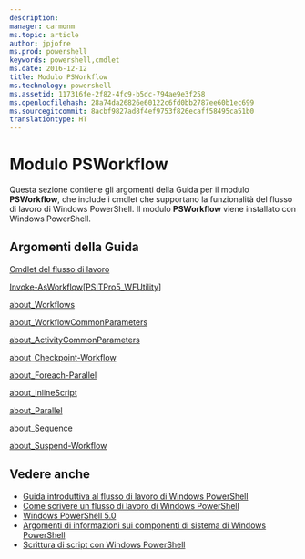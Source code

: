 ```yaml
---
description: 
manager: carmonm
ms.topic: article
author: jpjofre
ms.prod: powershell
keywords: powershell,cmdlet
ms.date: 2016-12-12
title: Modulo PSWorkflow
ms.technology: powershell
ms.assetid: 117316fe-2f82-4fc9-b5dc-794ae9e3f258
ms.openlocfilehash: 28a74da26826e60122c6fd0bb2787ee60b1ec699
ms.sourcegitcommit: 8acbf9827ad8f4ef9753f826ecaff58495ca51b0
translationtype: HT
---
```

# <a name="psworkflow-module"></a>Modulo PSWorkflow
Questa sezione contiene gli argomenti della Guida per il modulo **PSWorkflow**, che include i cmdlet che supportano la funzionalità del flusso di lavoro di Windows PowerShell. Il modulo **PSWorkflow** viene installato con Windows PowerShell.

## <a name="help-topics"></a>Argomenti della Guida
[Cmdlet del flusso di lavoro](http://go.microsoft.com/fwlink/?LinkID=245865)

[Invoke-AsWorkflow[PSITPro5_WFUtility]](https://technet.microsoft.com/en-us/library/a5a32019-0d68-4041-935f-1b1cacaf6d3d)

[about_Workflows](https://technet.microsoft.com/en-us/library/f2897bdd-1b9d-4679-8b19-09840bd40a22)

[about_WorkflowCommonParameters](https://technet.microsoft.com/en-us/library/119f968e-618e-439c-b76c-cdd17e6df27c)

[about_ActivityCommonParameters](https://technet.microsoft.com/en-us/library/8ca60664-37c6-4257-a723-e3c41dd10122)

[about_Checkpoint-Workflow](https://technet.microsoft.com/en-us/library/3a309488-1e7a-4807-b83b-dedbeac3ee1c)

[about_Foreach-Parallel](https://technet.microsoft.com/en-us/library/35704780-dde8-4f5f-9319-5b982148bba7)

[about_InlineScript](https://technet.microsoft.com/en-us/library/f88ed5a9-02d6-4bf0-a031-61198e1e7291)

[about_Parallel](https://technet.microsoft.com/en-us/library/104559a8-e89a-49f5-8c08-e5bf72768cbf)

[about_Sequence](https://technet.microsoft.com/en-us/library/bda3f81a-be8a-43be-b0df-12bb7e193b9b)

[about_Suspend-Workflow](https://technet.microsoft.com/en-us/library/be2ded75-1eca-493e-96c1-758f92b5f199)

## <a name="see-also"></a>Vedere anche
- [Guida introduttiva al flusso di lavoro di Windows PowerShell](http://go.microsoft.com/fwlink/?LinkID=252592)
- [Come scrivere un flusso di lavoro di Windows PowerShell](https://technet.microsoft.com/en-us/library/2551ceed-836f-4275-9fc0-ea68446d6a35)
- [Windows PowerShell 5.0](../core-modules/Windows-PowerShell-5.0.md)
- [Argomenti di informazioni sui componenti di sistema di Windows PowerShell](../core-modules/Windows-PowerShell-Core-About-Topics.md)
- [Scrittura di script con Windows PowerShell](../../getting-started/fundamental/Scripting-with-Windows-PowerShell.md)

